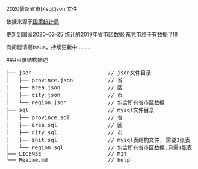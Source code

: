 2020最新省市区sql/json 文件

数据来源于[国家统计局](http://www.stats.gov.cn/tjsj/tjbz/tjyqhdmhcxhfdm/)

更新到国家2020-02-25 统计的2019年省市区数据,东莞市终于有数据了!!!

有问题请提issue，持续更新中.........

###目录结构描述
<pre>
├── json                        // json文件目录
│   ├── province.json           // 省
│   ├── area.json               // 区
│   ├── city.json               // 市
│   └── region.json             // 包含所有省市区数据
├── sql                         // mysql文件目录
│   ├── province.sql            // 省
│   ├── area.sql                // 区
│   ├── city.sql                // 市
│   ├── init.sql                // mysql表结构文件, 需要3张表  
│   └── region.sql              // 包含所有省市区数据,只需1张表
├── LICENSE                     // MIT
└── Readme.md                   // help
</pre>
